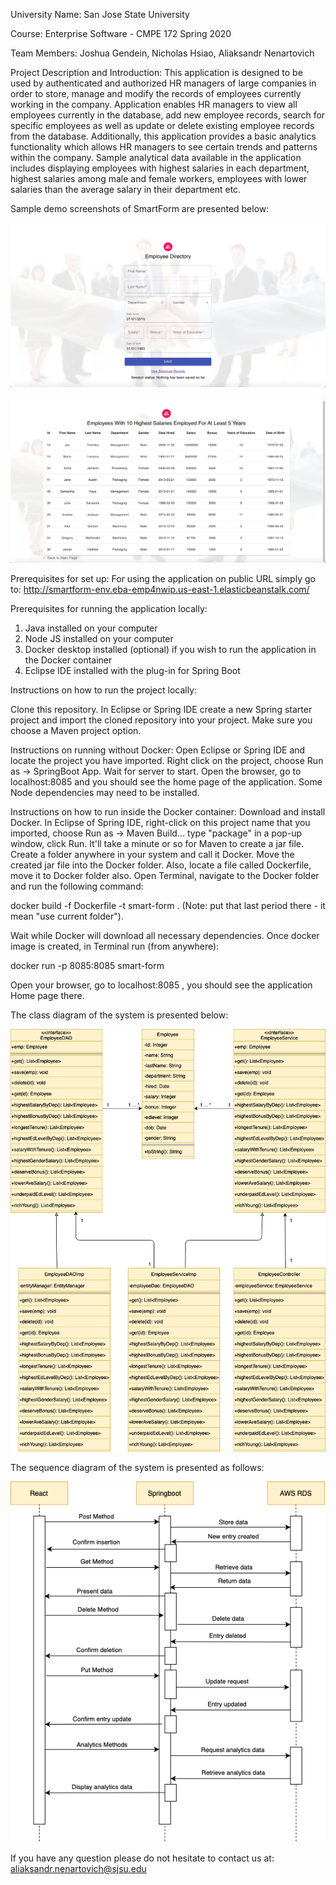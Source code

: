 University Name: San Jose State University

Course: Enterprise Software - CMPE 172 Spring 2020

Team Members: Joshua Gendein, Nicholas Hsiao, Aliaksandr Nenartovich

Project Description and Introduction: This application is designed to be used by authenticated and authorized HR managers of large companies in order to store, manage and modify the records of employees currently working in the company. Application enables HR managers to view all employees currently in the database, add new employee records, search for specific employees as well as update or delete existing employee records from the database. Additionally, this application provides a basic analytics functionality which allows HR managers to see certain trends and patterns within the company. Sample analytical data available in the application includes displaying employees with highest salaries in each department, highest salaries among male and female workers, employees with lower salaries than the average salary in their department etc.

Sample demo screenshots of SmartForm are presented below:

![](Images/form.png)

![](Images/table.png)

Prerequisites for set up:
For using the application on public URL simply go to: http://smartform-env.eba-emp4nwip.us-east-1.elasticbeanstalk.com/

Prerequisites for running the application locally:
1) Java installed on your computer
2) Node JS installed on your computer
3) Docker desktop installed (optional) if you wish to run the application in the Docker container
4) Eclipse IDE installed with the plug-in for Spring Boot

Instructions on how to run the project locally:

Clone this repository. In Eclipse or Spring IDE create a new Spring starter project and import the cloned repository into your project. Make sure you choose a Maven project option.

Instructions on running without Docker:
Open Eclipse or Spring IDE and locate the project you have imported. Right click on the project, choose Run as -> SpringBoot App. Wait for server to start. Open the browser, go to localhost:8085 and you should see the home page of the application. Some Node dependencies may need to be installed.

Instructions on how to run inside the Docker container:
Download and install Docker. In Eclipse of Spring IDE, right-click on this project name that you imported, choose Run as -> Maven Build... type "package" in a pop-up window, click Run. It'll take a minute or so for Maven to create a jar file. Create a folder anywhere in your system and call it Docker. Move the created jar file into the Docker folder. Also, locate a file called Dockerfile, move it to Docker folder also. Open Terminal, navigate to the Docker folder and run the following command:

docker build -f Dockerfile -t smart-form . (Note: put that last period there - it mean "use current folder"). 

Wait while Docker will download all necessary dependencies. Once docker image is created, in Terminal run (from anywhere): 

docker run -p 8085:8085 smart-form

Open your browser, go to localhost:8085 , you should see the application Home page there. 

The class diagram of the system is presented below:

![](Images/ClassDiagram.png)

The sequence diagram of the system is presented as follows:

![](Images/Sequence_Diagram.png)

If you have any question please do not hesitate to contact us at: aliaksandr.nenartovich@sjsu.edu